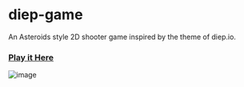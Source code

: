 # diep-game
An Asteroids style 2D shooter game inspired by the theme of diep.io.

### [Play it Here](https://jingyue-wu.github.io/diep-game/)

![image](https://github.com/Jingyue-Wu/diep-game/assets/75918217/7f759c1f-7c48-4ca4-b6eb-ea4718708845)
